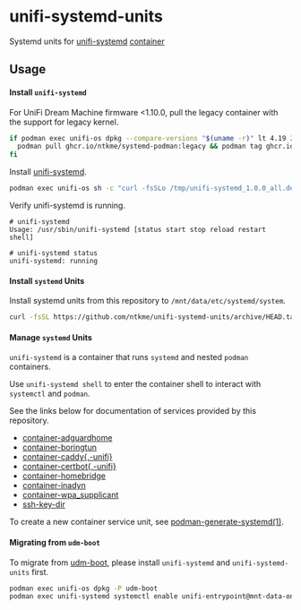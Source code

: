 # unifi-systemd-units

Systemd units for [unifi-systemd](https://github.com/ntkme/unifi-systemd) [container](https://github.com/ntkme/container-systemd-podman)

## Usage

#### Install `unifi-systemd`

For UniFi Dream Machine firmware <1.10.0, pull the legacy container with the support for legacy kernel.

``` sh
if podman exec unifi-os dpkg --compare-versions "$(uname -r)" lt 4.19 2>/dev/null; then
  podman pull ghcr.io/ntkme/systemd-podman:legacy && podman tag ghcr.io/ntkme/systemd-podman:legacy ghcr.io/ntkme/systemd-podman:latest
fi
```

Install [unifi-systemd](https://github.com/ntkme/unifi-systemd).

``` sh
podman exec unifi-os sh -c "curl -fsSLo /tmp/unifi-systemd_1.0.0_all.deb https://github.com/ntkme/unifi-systemd/releases/download/v1.0.0/unifi-systemd_1.0.0_all.deb && dpkg -i /tmp/unifi-systemd_1.0.0_all.deb && rm /tmp/unifi-systemd_1.0.0_all.deb"
```

Verify unifi-systemd is running.

```
# unifi-systemd
Usage: /usr/sbin/unifi-systemd [status start stop reload restart shell]

# unifi-systemd status
unifi-systemd: running
```

#### Install `systemd` Units

Install systemd units from this repository to `/mnt/data/etc/systemd/system`.

``` sh
curl -fsSL https://github.com/ntkme/unifi-systemd-units/archive/HEAD.tar.gz | tar -vxzC /mnt/data --strip-components 1 --exclude '*/docs' --exclude '*/*.md' --exclude '*/LICENSE' && unifi-systemd reload
```

#### Manage `systemd` Units

`unifi-systemd` is a container that runs `systemd` and nested `podman` containers.

Use `unifi-systemd shell` to enter the container shell to interact with `systemctl` and `podman`. 

See the links below for documentation of services provided by this repository.

- [container-adguardhome](docs/adguardhome.md)
- [container-boringtun](docs/boringtun.md)
- [container-caddy{,-unifi}](docs/caddy.md)
- [container-certbot{,-unifi}](docs/certbot.md)
- [container-homebridge](docs/homebridge.md)
- [container-inadyn](docs/inadyn.md)
- [container-wpa\_supplicant](docs/wpa_supplicant.md)
- [ssh-key-dir](docs/ssh-key-dir.md)

To create a new container service unit, see [podman-generate-systemd(1)](https://docs.podman.io/en/latest/markdown/podman-generate-systemd.1.html).

#### Migrating from `udm-boot`

To migrate from [udm-boot](https://github.com/boostchicken/udm-utilities), please install `unifi-systemd` and `unifi-systemd-units` first.

``` sh
podman exec unifi-os dpkg -P udm-boot
podman exec unifi-systemd systemctl enable unifi-entrypoint@mnt-data-on_boot.d.service
```
